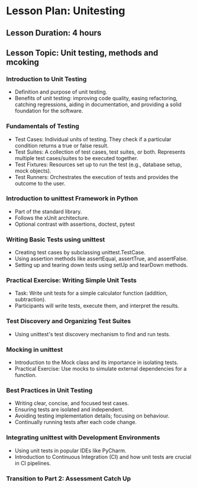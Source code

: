 # Lesson Plan: Unitesting

## Lesson Duration: 4 hours

## Lesson Topic: Unit testing, methods and mcoking

### Introduction to Unit Testing

- Definition and purpose of unit testing.
- Benefits of unit testing: improving code quality, easing refactoring, catching regressions, aiding in documentation, and providing a solid foundation for the software.

### Fundamentals of Testing

- Test Cases: Individual units of testing. They check if a particular condition returns a true or false result.
- Test Suites: A collection of test cases, test suites, or both. Represents multiple test cases/suites to be executed together.
- Test Fixtures: Resources set up to run the test (e.g., database setup, mock objects).
- Test Runners: Orchestrates the execution of tests and provides the outcome to the user.

### Introduction to unittest Framework in Python

- Part of the standard library.
- Follows the xUnit architecture.
- Optional contrast with assertions, doctest, pytest

### Writing Basic Tests using unittest

- Creating test cases by subclassing unittest.TestCase.
- Using assertion methods like assertEqual, assertTrue, and assertFalse.
- Setting up and tearing down tests using setUp and tearDown methods.

### Practical Exercise: Writing Simple Unit Tests

- Task: Write unit tests for a simple calculator function (addition, subtraction).
- Participants will write tests, execute them, and interpret the results.

### Test Discovery and Organizing Test Suites

- Using unittest's test discovery mechanism to find and run tests.

### Mocking in unittest

- Introduction to the Mock class and its importance in isolating tests.
- Practical Exercise: Use mocks to simulate external dependencies for a function.

### Best Practices in Unit Testing

- Writing clear, concise, and focused test cases.
- Ensuring tests are isolated and independent.
- Avoiding testing implementation details; focusing on behaviour.
- Continually running tests after each code change.

### Integrating unittest with Development Environments

- Using unit tests in popular IDEs like PyCharm.
- Introduction to Continuous Integration (CI) and how unit tests are crucial in CI pipelines.

### Transition to Part 2: Assessment Catch Up
